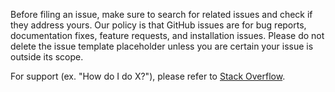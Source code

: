 Before filing an issue, make sure to search for related issues and check if
they address yours. Our policy is that GitHub issues are
for bug reports, documentation fixes, feature requests, 
and installation issues. Please do not delete the issue template placeholder unless you are certain your
issue is outside its scope.
  
For support (ex. "How do I do X?"), please refer to [Stack Overflow](https://stackoverflow.com/questions/tagged/mlflow).
